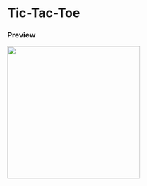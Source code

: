 # Tic-Tac-Toe


<h3>Preview</h3>
<img src="https://github.com/Ritikpanta/Tic-Tac-Toe/blob/main/screen.gif?raw=true" width=300px; height=300px;>

